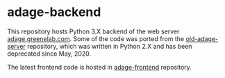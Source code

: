 # adage-backend

This repository hosts Python 3.X backend of the web server
[adage.greenelab.com](https://adage.greenelab.com). Some of the code was ported
from the [old-adage-server](https://github.com/greenelab/old-adage-server) repository, 
which was written in Python 2.X and has been deprecated since May, 2020.

The latest frontend code is hosted in
[adage-frontend](https://github.com/greenelab/adage-frontend) 
repository.
